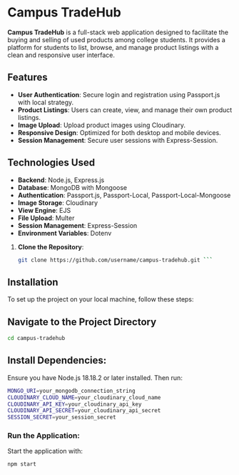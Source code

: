 # Campus TradeHub

**Campus TradeHub** is a full-stack web application designed to facilitate the buying and selling of used products among college students. It provides a platform for students to list, browse, and manage product listings with a clean and responsive user interface.

## Features

- **User Authentication**: Secure login and registration using Passport.js with local strategy.
- **Product Listings**: Users can create, view, and manage their own product listings.
- **Image Upload**: Upload product images using Cloudinary.
- **Responsive Design**: Optimized for both desktop and mobile devices.
- **Session Management**: Secure user sessions with Express-Session.

## Technologies Used

- **Backend**: Node.js, Express.js
- **Database**: MongoDB with Mongoose
- **Authentication**: Passport.js, Passport-Local, Passport-Local-Mongoose
- **Image Storage**: Cloudinary
- **View Engine**: EJS
- **File Upload**: Multer
- **Session Management**: Express-Session
- **Environment Variables**: Dotenv


1. **Clone the Repository**:

   ```bash
   git clone https://github.com/username/campus-tradehub.git ```
## Installation

To set up the project on your local machine, follow these steps:

## Navigate to the Project Directory

 ```bash
 cd campus-tradehub
```
## Install Dependencies:

Ensure you have Node.js 18.18.2 or later installed. Then run:
```bash
MONGO_URI=your_mongodb_connection_string
CLOUDINARY_CLOUD_NAME=your_cloudinary_cloud_name
CLOUDINARY_API_KEY=your_cloudinary_api_key
CLOUDINARY_API_SECRET=your_cloudinary_api_secret
SESSION_SECRET=your_session_secret
```
### Run the Application:

Start the application with:
```bash
npm start
```
